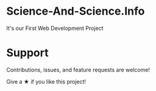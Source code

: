# Science-And-Science.Info
It's our First Web Development Project


# Support
Contributions, issues, and feature requests are welcome!

Give a ★ if you like this project!
